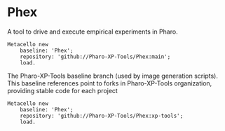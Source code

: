 # Phex
A tool to drive and execute empirical experiments in Pharo.
```Smalltalk
Metacello new
    baseline: 'Phex';
    repository: 'github://Pharo-XP-Tools/Phex:main';
    load.

```

The Pharo-XP-Tools baseline branch (used by image generation scripts). This baseline references point to forks in Pharo-XP-Tools organization, providing stable code for each project

```Smalltalk
Metacello new
    baseline: 'Phex';
    repository: 'github://Pharo-XP-Tools/Phex:xp-tools';
    load.

```
